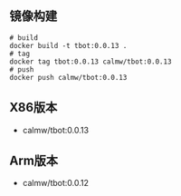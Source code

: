 ## 镜像构建

``` shell
# build 
docker build -t tbot:0.0.13 . 
# tag
docker tag tbot:0.0.13 calmw/tbot:0.0.13
# push
docker push calmw/tbot:0.0.13
```

## X86版本

- calmw/tbot:0.0.13

## Arm版本

- calmw/tbot:0.0.12
